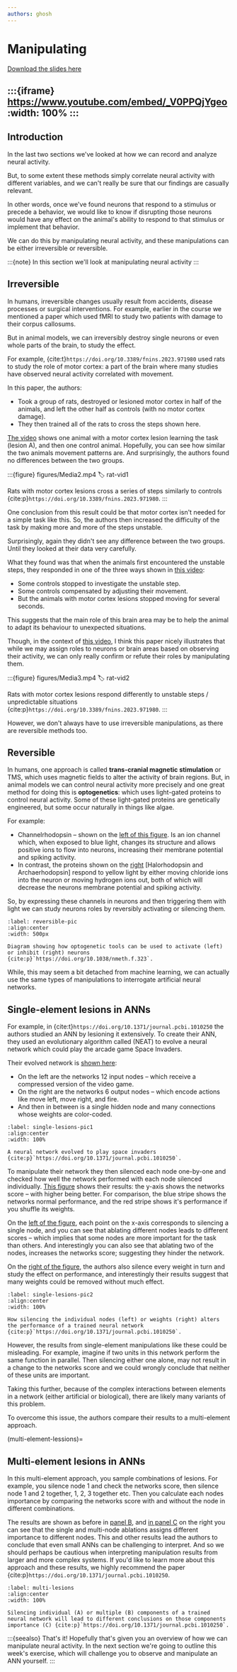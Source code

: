 ```yaml
---
authors: ghosh
---
```


# Manipulating

[Download the slides here](slides/W6-V2-manipulating.pptx)

:::{iframe} https://www.youtube.com/embed/_V0PPQjYgeo
:width: 100%
:::
---

## Introduction

In the last two sections we've looked at how we can record and analyze neural activity.

But, to some extent these methods simply correlate neural activity with different variables, and we can't really be sure that our findings are casually relevant.

In other words, once we've found neurons that respond to a stimulus or precede a behavior, we would like to know if disrupting those neurons would have any effect on the animal's ability to respond to that stimulus or implement that behavior.

We can do this by manipulating neural activity, and these manipulations can be either irreversible or reversible.

:::{note}
In this section we'll look at manipulating neural activity
:::

## Irreversible

In humans, irreversible changes usually result from accidents, disease processes or surgical interventions. For example, earlier in the course we mentioned a paper which used fMRI to study two patients with damage to their corpus callosums.

But in animal models, we can irreversibly destroy single neurons or even whole parts of the brain, to study the effect.

For example, {cite:t}`https://doi.org/10.3389/fnins.2023.971980` used rats to study the role of motor cortex: a part of the brain where many studies have observed neural activity correlated with movement.

In this paper, the authors:

* Took a group of rats, destroyed or lesioned motor cortex in half of the animals, and left the other half as controls (with no motor cortex damage).
* They then trained all of the rats to cross the steps shown here.

[The video](#rat-vid1) shows one animal with a motor cortex lesion learning the task (lesion A), and then one control animal. Hopefully, you can see how similar the two animals movement patterns are. And surprisingly, the authors found no differences between the two groups.

:::{figure} figures/Media2.mp4
:label: rat-vid1

Rats with motor cortex lesions cross a series of steps similarly to controls {cite:p}`https://doi.org/10.3389/fnins.2023.971980`. 
:::

One conclusion from this result could be that motor cortex isn't needed for a simple task like this. So, the authors then increased the difficulty of the task by making more and more of the steps unstable.

Surprisingly, again they didn't see any difference between the two groups. Until they looked at their data very carefully.

What they found was that when the animals first encountered the unstable steps, they responded in one of the three ways shown in [this video](#rat-vid2):

* Some controls stopped to investigate the unstable step.
* Some controls compensated by adjusting their movement.
* But the animals with motor cortex lesions stopped moving for several seconds.

This suggests that the main role of this brain area may be to help the animal to adapt its behaviour to unexpected situations.

Though, in the context of [this video](#rat-vid2), I think this paper nicely illustrates that while we may assign roles to neurons or brain areas based on observing their activity, we can only really confirm or refute their roles by manipulating them.

:::{figure} figures/Media3.mp4
:label: rat-vid2

Rats with motor cortex lesions respond differently to unstable steps / unpredictable situations {cite:p}`https://doi.org/10.3389/fnins.2023.971980`.
:::

However, we don't always have to use irreversible manipulations, as there are reversible methods too.

## Reversible

In humans, one approach is called **trans-cranial magnetic stimulation** or TMS, which uses magnetic fields to alter the activity of brain regions.
But, in animal models we can control neural activity more precisely and one great method for doing this is **optogenetics**: which uses light-gated proteins to control neural activity.
Some of these light-gated proteins are genetically engineered, but some occur naturally in things like algae.

For example:

* Channelrhodopsin – shown on the [left of this figure](#reversible-pic). Is an ion channel which, when exposed to blue light, changes its structure and allows positive ions to flow into neurons, increasing their membrane potential and spiking activity. 
* In contrast, the proteins shown on the [right](#reversible-pic) [Halorhodopsin and Archaerhodopsin] respond to yellow light by either moving chloride ions into the neuron or moving hydrogen ions out, both of which will decrease the neurons membrane potential and spiking activity. 

So, by expressing these channels in neurons and then triggering them with light we can study neurons roles by reversibly activating or silencing them. 

```{figure} figures/manipulatingPicture1.jpg
:label: reversible-pic
:align:center
:width: 500px

Diagram showing how optogenetic tools can be used to activate (left) or inhibit (right) neurons {cite:p}`https://doi.org/10.1038/nmeth.f.323`.
```

While, this may seem a bit detached from machine learning, we can actually use the same types of manipulations to interrogate artificial neural networks.  

## Single-element lesions in ANNs

For example, in {cite:t}`https://doi.org/10.1371/journal.pcbi.1010250` the authors studied an ANN by lesioning it extensively. To create their ANN, they used an evolutionary algorithm called (NEAT) to evolve a neural network which could play the arcade game Space Invaders.

Their evolved network is [shown here](#single-lesions-pic1):

* On the left are the networks 12 input nodes – which receive a compressed version of the video game. 
* On the right are the networks 6 output nodes – which encode actions like move left, move right, and fire.
* And then in between is a single hidden node and many connections whose weights are color-coded. 

```{figure} figures/manipulatingPicture2.png
:label: single-lesions-pic1
:align:center
:width: 100%

A neural network evolved to play space invaders {cite:p}`https://doi.org/10.1371/journal.pcbi.1010250`.
```

To manipulate their network they then silenced each node one-by-one and checked how well the network performed with each node silenced individually.
[This figure](#single-lesions-pic2) shows their results: the y-axis shows the networks score – with higher being better. For comparison, the blue stripe shows the networks normal performance, and the red stripe shows it's performance if you shuffle its weights.

On the [left of the figure](#single-lesions-pic2), each point on the x-axis corresponds to silencing a single node, and you can see that ablating different nodes leads to different scores – which implies that some nodes are more important for the task than others. And interestingly you can also see that ablating two of the nodes, increases the networks score; suggesting they hinder the network.

On the [right of the figure](#single-lesions-pic2), the authors also silence every weight in turn and study the effect on performance, and interestingly their results suggest that many weights could be removed without much effect.

```{figure} figures/manipulatingPicture3.png
:label: single-lesions-pic2
:align:center
:width: 100%

How silencing the individual nodes (left) or weights (right) alters the performance of a trained neural network {cite:p}`https://doi.org/10.1371/journal.pcbi.1010250`.
```

However, the results from single-element manipulations like these could be misleading. For example, imagine if two units in this network perform the same function in parallel. Then silencing either one alone, may not result in a change to the networks score and we could wrongly conclude that neither of these units are important.

Taking this further, because of the complex interactions between elements in a network (either artificial or biological), there are likely many variants of this problem.

To overcome this issue, the authors compare their results to a multi-element approach. 

(multi-element-lessions)=
## Multi-element lesions in ANNs

In this multi-element approach, you sample combinations of lesions. For example, you silence node 1 and check the networks score, then silence node 1 and 2 together, 1, 2, 3 together etc. Then you calculate each nodes importance by comparing the networks score with and without the node in different combinations.

The results are shown as before in [panel B](#multi-lesions), and [in panel C](#multi-lesions) on the right you can see that the single and multi-node ablations assigns different importance to different nodes. This and other results lead the authors to conclude that even small ANNs can be challenging to interpret. And so we should perhaps be cautious when interpreting manipulation results from larger and more complex systems. If you'd like to learn more about this approach and these results, we highly recommend the paper {cite:p}`https://doi.org/10.1371/journal.pcbi.1010250`.

```{figure} figures/manipulatingPicture4.png
:label: multi-lesions
:align:center
:width: 100%

Silencing individual (A) or multiple (B) components of a trained neural network will lead to different conclusions on those components importance (C) {cite:p}`https://doi.org/10.1371/journal.pcbi.1010250`.
```

:::{seealso} That's it!
Hopefully that's given you an overview of how we can manipulate neural activity. In the next section we're going to outline this week's exercise, which will challenge you to observe and manipulate an ANN yourself.
:::